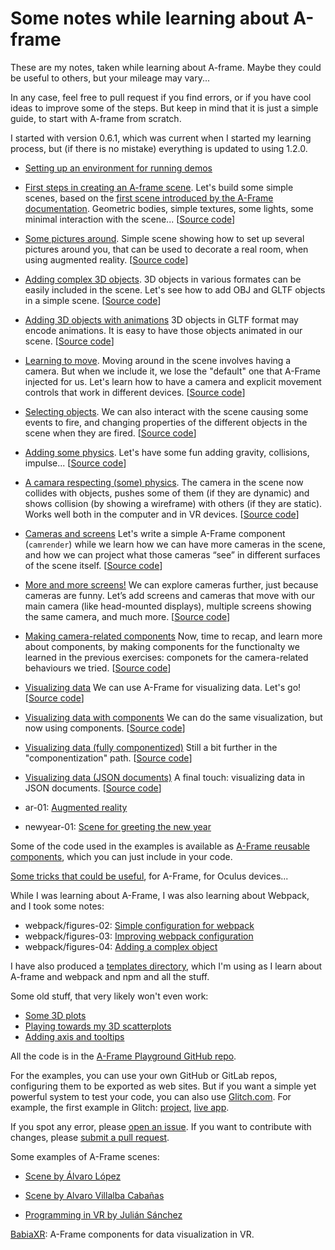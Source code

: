 # Some notes while learning about A-frame

These are my notes,
taken while learning about A-frame.
Maybe they could be useful to others,
but your mileage may vary...

In any case,
feel free to pull request if you find errors,
or if you have cool ideas to improve some of the steps.
But keep in mind that it is just a simple guide,
to start with A-frame from scratch.

I started with version 0.6.1, which was current when I started
my learning process, but (if there is no mistake)
everything is updated to using 1.2.0.


* [Setting up an environment for running demos](environment.md)

* [First steps in creating an A-frame scene](figures-01/README.md).
  Let's build some simple scenes, based on the [first scene introduced
  by the A-Frame documentation](https://aframe.io/docs/1.2.0/introduction/#getting-started).
  Geometric bodies, simple textures, some lights, some minimal interaction
  with the scene...
  [[Source code](https://github.com/jgbarah/aframe-playground/tree/master/figures-01)]

* [Some pictures around](pictures-01/README.md).
  Simple scene showing how to set up several pictures around you, that can be
  used to decorate a real room, when using augmented reality.
  [[Source code](https://github.com/jgbarah/aframe-playground/tree/master/pictures-01)]

* [Adding complex 3D objects](figures-04/README.md).
  3D objects in various formates can be easily included in the scene.
  Let's see how to add OBJ and GLTF objects in a simple scene.
  [[Source code](https://github.com/jgbarah/aframe-playground/tree/master/figures-04)]

* [Adding 3D objects with animations](moving-01/README.md)
  3D objects in GLTF format may encode animations. It is easy to have those
  objects animated in our scene.
  [[Source code](https://github.com/jgbarah/aframe-playground/tree/master/moving-01)]

* [Learning to move](interaction-01/README.md).
  Moving around in the scene involves having a camera.
  But when we include it, we lose the "default" one that A-Frame injected
  for us. Let's learn how to have a camera and explicit movement controls
  that work in different devices.
  [[Source code](https://github.com/jgbarah/aframe-playground/tree/master/interaction-01)]

* [Selecting objects](interaction-02/README.md).
  We can also interact with the scene causing some events to fire,
  and changing properties of the different objects in the scene when
  they are fired.
  [[Source code](https://github.com/jgbarah/aframe-playground/tree/master/interaction-02)]

* [Adding some physics](physics-01/README.md).
  Let's have some fun adding gravity, collisions, impulse...
  [[Source code](https://github.com/jgbarah/aframe-playground/tree/master/physics-01)]

* [A camara respecting (some) physics](physics-02/README.md).
  The camera in the scene now collides with objects, pushes some of them
  (if they are dynamic) and shows collision (by showing a wireframe) with
  others (if they are static). Works well both in the computer and in VR devices. 
  [[Source code](https://github.com/jgbarah/aframe-playground/tree/master/physics-02)]

* [Cameras and screens](camrender-01/README.md)
  Let's write a simple A-Frame component (`camrender`) while we learn
  how we can have more cameras in the scene,
  and how we can project what those cameras “see”
  in different surfaces of the scene itself.
  [[Source code](https://github.com/jgbarah/aframe-playground/tree/master/camrender-01)]

* [More and more screens!](camrender-02/README.md)
  We can explore cameras further, just because cameras are funny.
  Let’s add screens and cameras that move with our main camera
  (like head-mounted displays),
  multiple screens showing the same camera, and much more.
  [[Source code](https://github.com/jgbarah/aframe-playground/tree/master/camrender-02)]

* [Making camera-related components](camrender-03/README.md)
  Now, time to recap, and learn more about components, by
  making components for the functionalty we learned in the previous
  exercises: componets for the camera-related behaviours we tried.
  [[Source code](https://github.com/jgbarah/aframe-playground/tree/master/camrender-03)]

* [Visualizing data](data-01/README.md)
  We can use A-Frame for visualizing data. Let's go!
  [[Source code](https://github.com/jgbarah/aframe-playground/tree/master/data-01)]

* [Visualizing data with components](data-02/README.md)
  We can do the same visualization, but now using components.
  [[Source code](https://github.com/jgbarah/aframe-playground/tree/master/data-02)]

* [Visualizing data (fully componentized)](data-03/README.md)
  Still a bit further in the "componentization" path.
  [[Source code](https://github.com/jgbarah/aframe-playground/tree/master/data-03)]

* [Visualizing data (JSON documents)](data-04/README.md)
  A final touch: visualizing data in JSON documents.
  [[Source code](https://github.com/jgbarah/aframe-playground/tree/master/data-04)]

* ar-01: [Augmented reality](ar-01/README.md)
* newyear-01: [Scene for greeting the new year](newyear-01/README.md)

Some of the code used in the examples is available as [A-Frame reusable components](components),
which you can just include in your code.

[Some tricks that could be useful](tricks.md), for A-Frame, for Oculus devices...

While I was learning about A-Frame, I was also learning about Webpack,
and I took some notes:

* webpack/figures-02: [Simple configuration for webpack](webpack/figures-02/README.md)
* webpack/figures-03: [Improving webpack configuration](webpack/figures-03/README.md)
* webpack/figures-04: [Adding a complex object](webpack/figures-04/README.md)


I have also produced a
[templates directory](templates/README.md),
which I'm using as I learn about A-frame and webpack and npm and all the stuff.

Some old stuff, that very likely won't even work:

* [Some 3D plots](plots-01/README.md)
* [Playing towards my 3D scatterplots](plots-02/README.md)
* [Adding axis and tooltips](plots-03/README.md)

All the code is in the
[A-Frame Playground GitHub repo](https://github.com/jgbarah/aframe-playground).

For the examples, you can use your own GitHub or GitLab repos,
configuring them to be exported as web sites.
But if you want a simple yet powerful system to test your code,
you can also use [Glitch.com](https://glitch.com).
For example, the first example in Glitch: [project](https://glitch.com/~jumbled-whistle),
[live app](https://jumbled-whistle.glitch.me).

If you spot any error, please
[open an issue](https://github.com/jgbarah/aframe-playground/issues/new).
If you want to contribute with changes, please
[submit a pull request](https://github.com/jgbarah/aframe-playground/pulls).

Some examples of A-Frame scenes:

* [Scene by Álvaro López](https://alvarolopezgarcia.github.io/a-frame-pruebas/Scene-House/camera-2.html)

* [Scene by Alvaro Villalba Cabañas](https://villalba5.github.io/aframe/physics-02/pruebajuego.html)

* [Programming in VR by Julián Sánchez](https://jdjuli.github.io/vr-programming/)

[BabiaXR](https://babiaxr.gitlab.io/): A-Frame components for data visualization in VR.
